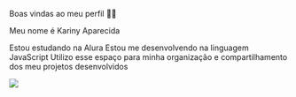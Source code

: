 Boas vindas ao meu perfil 💙💙

Meu nome é Kariny Aparecida

Estou estudando na Alura
Estou me desenvolvendo na linguagem JavaScript
Utilizo esse espaço para minha organização e compartilhamento dos meu projetos desenvolvidos

![ ](https://media1.tenor.com/m/pVUmEWhvQQAAAAAC/playing-alone-lilo-and-stitch.gif)
